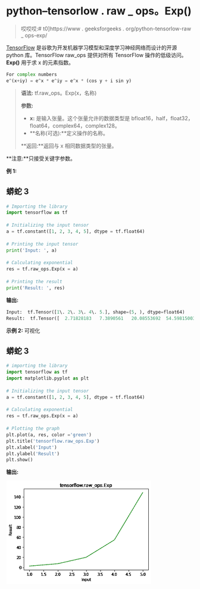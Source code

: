 # python–tensorlow . raw _ ops。Exp()

> 哎哎哎:# t0]https://www . geeksforgeeks . org/python-tensorlow-raw _ ops-exp/

[TensorFlow](https://www.geeksforgeeks.org/introduction-to-tensorflow/) 是谷歌为开发机器学习模型和深度学习神经网络而设计的开源 python 库。TensorFlow raw_ops 提供对所有 TensorFlow 操作的低级访问。 **Exp()** 用于求 x 的元素指数。

```py
For complex numbers
e^(x+iy) = e^x * e^iy = e^x * (cos y + i sin y)

```

> **语法:** tf.raw_ops。Exp(x，名称)
> 
> **参数:**
> 
> *   **x:** 是输入张量。这个张量允许的数据类型是 bfloat16，half，float32，float64，complex64，complex128。
> *   **名称(可选):**定义操作的名称。
>     
> 
> **返回:**返回与 x 相同数据类型的张量。

**注意:**只接受关键字参数。

**例 1:**

## 蟒蛇 3

```py
# Importing the library
import tensorflow as tf

# Initializing the input tensor
a = tf.constant([1, 2, 3, 4, 5], dtype = tf.float64)

# Printing the input tensor
print('Input: ', a)

# Calculating exponential
res = tf.raw_ops.Exp(x = a)

# Printing the result
print('Result: ', res)
```

**输出:**

```py
Input:  tf.Tensor([1\. 2\. 3\. 4\. 5.], shape=(5, ), dtype=float64)
Result:  tf.Tensor([  2.71828183   7.3890561   20.08553692  54.59815003 148.4131591 ], shape=(5, ), dtype=float64)

```

**示例 2:** 可视化

## 蟒蛇 3

```py
# importing the library
import tensorflow as tf
import matplotlib.pyplot as plt

# Initializing the input tensor
a = tf.constant([1, 2, 3, 4, 5], dtype = tf.float64)

# Calculating exponential
res = tf.raw_ops.Exp(x = a)

# Plotting the graph
plt.plot(a, res, color ='green')
plt.title('tensorflow.raw_ops.Exp')
plt.xlabel('Input')
plt.ylabel('Result')
plt.show()
```

**输出:**

![](img/aa414a3f439d0a4d8b08f40c42fe3794.png)